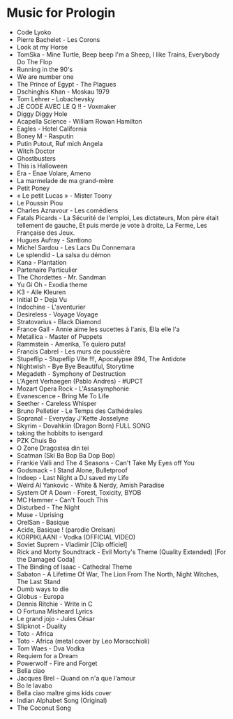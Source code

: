 # Music for Prologin
* Code Lyoko
* Pierre Bachelet - Les Corons
* Look at my Horse
* TomSka - Mine Turtle, Beep beep I'm a Sheep, I like Trains, Everybody Do The Flop
* Running in the 90's
* We are number one
* The Prince of Egypt - The Plagues
* Dschinghis Khan - Moskau 1979
* Tom Lehrer - Lobachevsky
* JE CODE AVEC LE Q !! - Voxmaker
* Diggy Diggy Hole
* Acapella Science - William Rowan Hamilton
* Eagles - Hotel California
* Boney M - Rasputin
* Putin Putout, Ruf mich Angela
* Witch Doctor
* Ghostbusters
* This is Halloween
* Era - Enae Volare, Ameno
* La marmelade de ma grand-mère
* Petit Poney
* « Le petit Lucas » - Mister Toony
* Le Poussin Piou
* Charles Aznavour - Les comédiens
* Fatals Picards - La Sécurité de l'emploi, Les dictateurs, Mon père était tellement de gauche, Et puis merde je vote à droite, La Ferme, Les Française des Jeux.
* Hugues Aufray - Santiono
* Michel Sardou - Les Lacs Du Connemara
* Le splendid - La salsa du démon
* Kana - Plantation
* Partenaire Particulier
* The Chordettes - Mr. Sandman
* Yu Gi Oh - Exodia theme
* K3 - Alle Kleuren
* Initial D - Deja Vu
* Indochine - L'aventurier
* Desireless - Voyage Voyage
* Stratovarius - Black Diamond
* France Gall - Annie aime les sucettes à l'anis, Ella elle l'a
* Metallica - Master of Puppets
* Rammstein - Amerika, Te quiero puta!
* Francis Cabrel - Les murs de poussière
* Stupeflip - Stupeflip Vite !!!, Apocalypse 894, The Antidote
* Nightwish - Bye Bye Beautiful, Storytime
* Megadeth - Symphony of Destruction
* L'Agent Verhaegen (Pablo Andres) - #UPCT
* Mozart Opera Rock - L'Assasymphonie 
* Evanescence - Bring Me To Life
* Seether - Careless Whisper
* Bruno Pelletier - Le Temps des Cathédrales
* Sopranal - Everyday J'Kette Josselyne
* Skyrim - Dovahkiin (Dragon Born) FULL SONG
* taking the hobbits to isengard
* PZK Chuis Bo
* O Zone Dragostea din tei
* Scatman (Ski Ba Bop Ba Dop Bop)
* Frankie Valli and The 4 Seasons - Can't Take My Eyes off You
* Godsmack - I Stand Alone, Bulletproof
* Indeep - Last Night a DJ saved my Life
* Weird Al Yankovic - White & Nerdy, Amish Paradise
* System Of A Down - Forest, Toxicity, BYOB
* MC Hammer - Can't Touch This
* Disturbed - The Night
* Muse - Uprising
* OrelSan - Basique
* Acide, Basique ! (parodie Orelsan)
* KORPIKLAANI - Vodka (OFFICIAL VIDEO)
* Soviet Suprem - Vladimir [Clip officiel]
* Rick and Morty Soundtrack - Evil Morty's Theme (Quality Extended) [For the Damaged Coda]
* The Binding of Isaac - Cathedral Theme
* Sabaton - A Lifetime Of War, The Lion From The North, Night Witches, The Last Stand
* Dumb ways to die
* Globus - Europa
* Dennis Ritchie - Write in C
* O Fortuna Misheard Lyrics
* Le grand jojo - Jules César
* Slipknot - Duality
* Toto - Africa
* Toto - Africa (metal cover by Leo Moracchioli)
* Tom Waes - Dva Vodka
* Requiem for a Dream
* Powerwolf - Fire and Forget
* Bella ciao
* Jacques Brel - Quand on n'a que l'amour
* Bo le lavabo
* Bella ciao maître gims kids cover
* Indian Alphabet Song (Original)
* The Coconut Song
